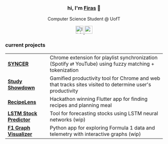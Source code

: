 <div align="center">
  <h3>hi, I'm <a href="https://firasaj.dev" target="_blank">Firas</a> 👋</h3>
  <p>Computer Science Student @ UofT</p>
</div>
<div align="center">
  <a href="https://www.linkedin.com/in/firas-adnan-jalil/" target="_blank">
    <img src="https://img.shields.io/static/v1?message=LinkedIn&logo=linkedin&label=&color=0077B5&logoColor=white&labelColor=&style=for-the-badge" height="25"   alt="linkedin logo"  />
  </a>
  <a href="https://drive.google.com/file/d/1XPTEwmtLYPLNVPS070tVkXBBrpJfJ4F_/view?usp=drive_link" target="_blank">
    <img src="https://img.shields.io/static/v1?message=Resume&logo=google-drive&label=&color=34A853&logoColor=white&labelColor=&style=for-the-badge" height="25" alt="resume logo" />
  </a>
</div>

### current projects

<table align="center">
  <tr>
    <td><a href="https://getsyncer.tech"><b>SYNCER</b></a></td>
    <td>Chrome extension for playlist synchronization (Spotify ⇄ YouTube) using fuzzy matching + tokenization</td>
  </tr>
  <tr>
    <td><a href="https://github.com/WaterBoi06/HT6-Study-Showdown-"><b>Study Showdown</b></a></td>
    <td>Gamified productivity tool for Chrome and web that tracks sites visited to determine user's productivity</td>
  </tr>
  <tr>
    <td><a href="https://github.com/cy1der/ignitionv4"><b>RecipeLens</b></a></td>
    <td>Hackathon winning Flutter app for finding recipes and planning meal</td>
  </tr>
  <tr>
    <td><a href="https://colab.research.google.com/drive/1y50I3hDfcc55mXrFq70Ukbm15e1gLC-V"><b>LSTM Stock Predictor</b></a></td>
    <td>Tool for forecasting stocks using LSTM neural networks (wip)</td>
  </tr>
  <tr>
    <td><a href="https://github.com/xv786vx/csc111-project2"><b>F1 Graph Visualizer</b></a></td>
    <td>Python app for exploring Formula 1 data and telemetry with interactive graphs (wip)</td>
  </tr>
</table>
